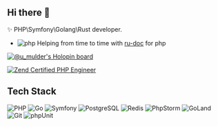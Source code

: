 ## Hi there 👋

<p>✨ PHP\Symfony\Golang\Rust developer.</p> 

- ![php](https://user-images.githubusercontent.com/4685504/174548850-037dfd35-3b33-4154-9c50-95efd45ba66a.png) Helping from time to time with [ru-doc](https://github.com/php/doc-ru) for php

[![@u_mulder's Holopin board](https://holopin.io/api/user/board?user=u_mulder)](https://holopin.io/@u_mulder)

<!-- [![z](https://github-readme-stats.vercel.app/api?username=u-mulder)](https://github.com/u-mulder) -->

<a href="http://www.zend.com/en/yellow-pages/ZEND024408" target="_blank" rel="nofollow"><img src="https://www.zend.com/sites/zend/files/image/2019-09/zce-2017-php-80x80.gif" title="Zend Certified PHP Engineer" alt="Zend Certified PHP Engineer"></a>


<!--
Here are some ideas to get you started:

- 🔭 I’m currently working on ...
- 🌱 I’m currently learning ...
- 👯 I’m looking to collaborate on ...
- 🤔 I’m looking for help with ...
- 💬 Ask me about ...
- 📫 Reach me: https://img.shields.io/twitter/url?url=https%3A%2F%2Ftwitter.com%2Fu_mulder
- [![Twitter](https://img.shields.io/twitter/url?url=https%3A%2F%2Ftwitter.com%2Fu_mulder)](https://twitter.com/u_mulder)
- ⚡ Fun fact: ...
-->

## Tech Stack

![PHP](https://img.shields.io/badge/php-777BB4.svg?style=for-the-badge&logo=php&logoColor=white)
![Go](https://img.shields.io/badge/Go-00ADD8?style=for-the-badge&logo=go&logoColor=white)
![Symfony](https://img.shields.io/badge/symfony-000000.svg?style=for-the-badge&logo=symfony&logoColor=white)
![PostgreSQL](https://img.shields.io/badge/PostgreSQL-316192?style=for-the-badge&logo=postgresql&logoColor=white)
![Redis](https://img.shields.io/badge/redis-%23DD0031.svg?&style=for-the-badge&logo=redis&logoColor=white)
![PhpStorm](https://img.shields.io/badge/phpstorm-143?style=for-the-badge&logo=phpstorm&logoColor=black&color=black&labelColor=darkorchid)
![GoLand](https://img.shields.io/badge/goland-143?style=for-the-badge&logo=goland&logoColor=white&color=black&labelColor=blue)
![Git](https://img.shields.io/badge/GIT-E44C30?style=for-the-badge&logo=git&logoColor=white)
![phpUnit](https://img.shields.io/badge/phpunit-143?style=for-the-badge&logoColor=white&color=blue)

<!-- ![JavaScript](https://img.shields.io/badge/javascript-%23323330.svg?style=flat&logo=javascript&logoColor=%23F7DF1E)
![GitHub](https://img.shields.io/badge/github-%23121011.svg?style=flat&logo=github&logoColor=white)
![HTML5](https://img.shields.io/badge/html5-%23E34F26.svg?style=flat&logo=html5&logoColor=white)
![CSS3](https://img.shields.io/badge/css3-%231572B6.svg?style=flat&logo=css3&logoColor=white)
-->
